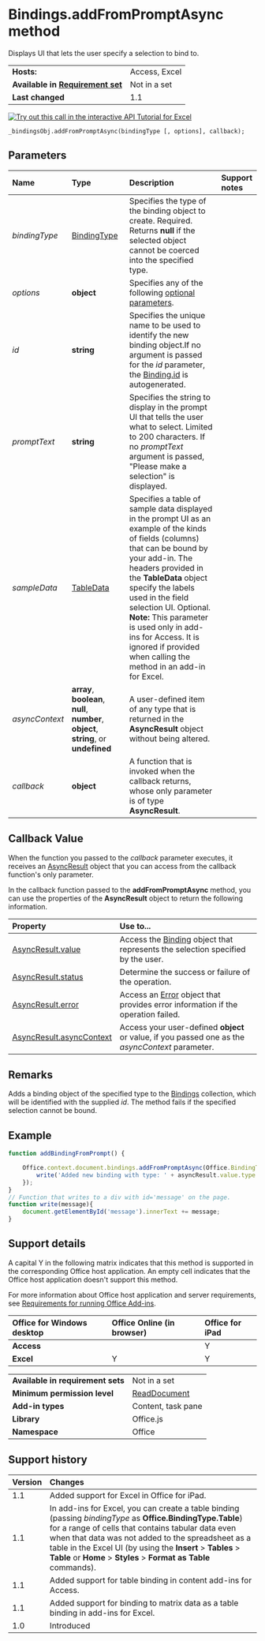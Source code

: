
# Bindings.addFromPromptAsync method
 Displays UI that lets the user specify a selection to bind to.

|||
|:-----|:-----|
|**Hosts:**|Access, Excel|
|**Available in [Requirement set](../../docs/overview/specify-office-hosts-and-api-requirements.md)**|Not in a set|
|**Last changed**|1.1|

[![Try out this call in the interactive API Tutorial for Excel](../../images/819b84bf-151c-4a12-80c3-d6f8d7c03251.png)](https://officeapitutorial.azurewebsites.net/TryItOut.html)


```
_bindingsObj.addFromPromptAsync(bindingType [, options], callback);
```


## Parameters



|**Name**|**Type**|**Description**|**Support notes**|
|:-----|:-----|:-----|:-----|
| _bindingType_|[BindingType](../../reference/shared/bindingtype-enumeration.md)|Specifies the type of the binding object to create. Required. Returns  **null** if the selected object cannot be coerced into the specified type.||
| _options_|**object**|Specifies any of the following [optional parameters](http://msdn.microsoft.com/library/7fe6bb42-3178-4d96-85f5-af5caea7b950%28Office.15%29.aspx#AsyncProgramming_OptionalParameters).||
| _id_|**string**|Specifies the unique name to be used to identify the new binding object.If no argument is passed for the  _id_ parameter, the [Binding.id](../../reference/shared/binding.id.md) is autogenerated.||
| _promptText_|**string**|Specifies the string to display in the prompt UI that tells the user what to select. Limited to 200 characters. If no  _promptText_ argument is passed, "Please make a selection" is displayed.||
| _sampleData_|[TableData](../../reference/shared/tabledata.md)|Specifies a table of sample data displayed in the prompt UI as an example of the kinds of fields (columns) that can be bound by your add-in. The headers provided in the  **TableData** object specify the labels used in the field selection UI. Optional. **Note:** This parameter is used only in add-ins for Access. It is ignored if provided when calling the method in an add-in for Excel.||
| _asyncContext_|**array**,  **boolean**,  **null**,  **number**,  **object**, **string**, or  **undefined**|A user-defined item of any type that is returned in the  **AsyncResult** object without being altered.||
| _callback_|**object**|A function that is invoked when the callback returns, whose only parameter is of type  **AsyncResult**.||

## Callback Value

When the function you passed to the  _callback_ parameter executes, it receives an [AsyncResult](../../reference/shared/asyncresult.md) object that you can access from the callback function's only parameter.

In the callback function passed to the  **addFromPromptAsync** method, you can use the properties of the **AsyncResult** object to return the following information.



|**Property**|**Use to...**|
|:-----|:-----|
|[AsyncResult.value](../../reference/shared/asyncresult.value.md)|Access the [Binding](../../reference/shared/binding.md) object that represents the selection specified by the user.|
|[AsyncResult.status](../../reference/shared/asyncresult.status.md)|Determine the success or failure of the operation.|
|[AsyncResult.error](../../reference/shared/asyncresult.error.md)|Access an [Error](../../reference/shared/error.md) object that provides error information if the operation failed.|
|[AsyncResult.asyncContext](../../reference/shared/asyncresult.asynccontext.md)|Access your user-defined  **object** or value, if you passed one as the _asyncContext_ parameter.|

## Remarks

Adds a binding object of the specified type to the [Bindings](../../reference/shared/bindings.bindings.md) collection, which will be identified with the supplied _id_. The method fails if the specified selection cannot be bound.


## Example




```js
function addBindingFromPrompt() {

    Office.context.document.bindings.addFromPromptAsync(Office.BindingType.Text, { id: 'MyBinding', promptText: 'Select text to bind to.' }, function (asyncResult) {
        write('Added new binding with type: ' + asyncResult.value.type + ' and id: ' + asyncResult.value.id);
    });
}
// Function that writes to a div with id='message' on the page.
function write(message){
    document.getElementById('message').innerText += message; 
}
```




## Support details


A capital Y in the following matrix indicates that this method is supported in the corresponding Office host application. An empty cell indicates that the Office host application doesn't support this method.

For more information about Office host application and server requirements, see [Requirements for running Office Add-ins](../../docs/overview/requirements-for-running-office-add-ins.md).


|**Office for Windows desktop**|**Office Online (in browser)**|**Office for iPad**|
|:-----|:-----|:-----|
|**Access**||Y||
|**Excel**|Y|Y|Y|

|||
|:-----|:-----|
|**Available in requirement sets**|Not in a set|
|**Minimum permission level**|[ReadDocument](../../docs/develop/requesting-permissions-for-api-use-in-content-and-task-pane-add-ins.md)|
|**Add-in types**|Content, task pane|
|**Library**|Office.js|
|**Namespace**|Office|

## Support history




|**Version**|**Changes**|
|:-----|:-----|
|1.1|Added support for Excel in Office for iPad.|
|1.1|In add-ins for Excel, you can create a table binding (passing  _bindingType_ as **Office.BindingType.Table**) for a range of cells that contains tabular data even when that data was not added to the spreadsheet as a table in the Excel UI (by using the  **Insert** > **Tables** > **Table** or **Home** > **Styles** > **Format as Table** commands).|
|1.1|Added support for table binding in content add-ins for Access. |
|1.1|Added support for binding to matrix data as a table binding in add-ins for Excel.|
|1.0|Introduced|
